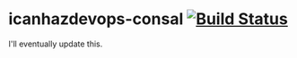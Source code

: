 # icanhazdevops-consal [![Build Status](https://travis-ci.org/schwing/icanhazdevops-consal.svg?branch=master)](https://travis-ci.org/schwing/icanhazdevops-consal)

I'll eventually update this.
